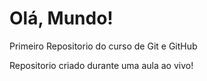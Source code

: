 # Olá, Mundo!
Primeiro Repositorio do curso de Git e GitHub

Repositorio criado durante uma aula ao vivo!
 
